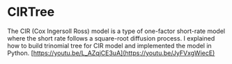 # CIRTree
The CIR (Cox Ingersoll Ross) model is a type of one-factor short-rate model where the short rate follows a square-root diffusion process. I explained how to build trinomial tree for CIR model and implemented the model in Python.  [https://youtu.be/L_AZqjCE3uA](https://youtu.be/JyFVxgWiecE)
